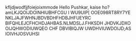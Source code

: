 kfljdjwodfjjfoiejoixmmode
Hello Pushkar, kaise ho?
amLKJQOIJDOINHIUBHFCGU  I  WU9UIP[ OOE098RT8RY7YE
NKLJAJFWHNJBDVBDHFHDBJHFUEYRC BIFQHLEJCFHCHDJAHBAS.NLMDSLJ.FHKSDH
JHDVKJDXO OIJQHWODIUWQEO CHF DBVIBIQJW UWDHVIUWDOIJD;AS IOIVHJOSVUHSI
